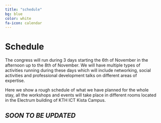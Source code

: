 ```yaml
---
title: "schedule"
bg: blue
color: white
fa-icon: calendar
---
```


# Schedule

The congress will run during 3 days starting the 6th of November in the afternoon up to the 8th of November. We will 
have multiple types of activities running during these days which will include networking, social activities and 
professional development talks on different areas of expertise.

Here we show a rough schedule of what we have planned for the whole stay, all the workshops and events will take 
place in different rooms located in the Electrum building of KTH ICT Kista Campus.


## *SOON TO BE UPDATED*

<div class="responsive-iframe-container big-container">

</div>